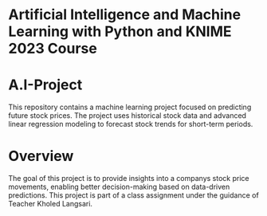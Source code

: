 # Artificial Intelligence and Machine Learning with Python and KNIME 2023 Course



# A.I-Project

This repository contains a machine learning project focused on predicting future stock prices. The project uses historical stock data and advanced linear regression modeling to forecast stock trends for short-term periods.

# Overview

The goal of this project is to provide insights into a companys stock price movements, enabling better decision-making based on data-driven predictions. This project is part of a class assignment under the guidance of Teacher Kholed Langsari.

